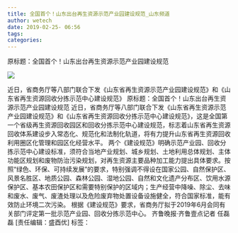 ```yaml
---
title: 全国首个！山东出台再生资源示范产业园建设规范_山东频道
author: wetech
date: 2019-02-25- 06:56
tags: 
categories: 
---
```

原标题：全国首个！山东出台再生资源示范产业园建设规范
<!-- more -->
                
<img align="center" border="0" src="http://p2.ifengimg.com/a/2016/0810/204c433878d5cf9size1_w16_h16.png" />
                
            
近日，省商务厅等八部门联合下发《山东省再生资源示范产业园建设规范》和《山东省再生资源回收分拣示范中心建设规范》
原标题：全国首个！山东出台再生资源示范产业园建设规范
近日，省商务厅等八部门联合下发《山东省再生资源示范产业园建设规范》和《山东省再生资源回收分拣示范中心建设规范》，这是全国第一个省级再生资源回收园区和回收分拣示范中心建设规范，标志着山东省再生资源回收体系建设步入常态化、规范化和法制化轨道，将有力提升山东省再生资源回收利用圈区化管理和园区化经营水平。
两个《建设规范》明确示范产业园、回收分拣示范中心建设标准，须符合当地产业规划、城乡规划、土地利用总体规划、主体功能区规划和废物防治污染规划，对再生资源主要品种加工能力提出具体要求。按照“绿色、环保、可持续发展”的要求，特别强调不得设在国家公园、自然保护区、风景名胜区、地质公园、森林公园、湿地公园、自然和文化遗产分布区、饮用水源保护区、基本农田保护区和需要特别保护的区域内；生产经营中降噪、除尘、去味和废水、废气、废渣处理以及危险废弃物处置设备设施健全，符合国家标准，能有效防止环境二次污染。
根据《建设规范》要求，省商务厅拟于2019年6月会同有关部门评定第一批示范产业园、回收分拣示范中心。
齐鲁晚报·齐鲁壹点记者 任磊磊
[责任编辑：盛酉优]
标签：
 
             
